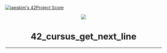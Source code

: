 [![jaeskim's 42Project Score](https://badge42.herokuapp.com/api/project/idavoli-/get_next_line)](https://github.com/JaeSeoKim/badge42)

<div align="center">
  <img  src="https://game.42sp.org.br/static/assets/achievements/get_next_linem.png" />
  <h1>42_cursus_get_next_line</h1>
</div>
<hr>
